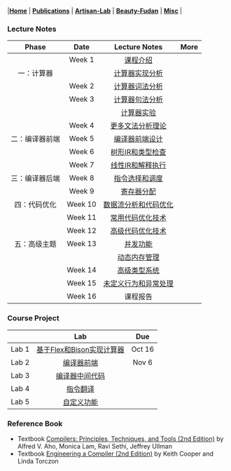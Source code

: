 |[<b>Home</b>](https://hxuhack.github.io/) | [<b>Publications</b>](../publication/list) | [<b>Artisan-Lab</b>](../lab/page) | [<b>Beauty-Fudan</b>](../photo/page) | [<b>Misc</b>](../misc/list) |

### Lecture Notes

| Phase | Date |Lecture Notes | More |
|:---------:|:---------:|:------------------:|:----------------------------------:|
| | Week 1    |[课程介绍](compiler/Lecture1-课程介绍.pdf) | |
|  一：计算器 |           |[计算器实现分析](compiler/Lecture2.1-计算器实现分析.pdf) | |
| | Week 2    |[计算器词法分析](compiler/Lecture2.2-计算器词法分析.pdf) | |
| | Week 3    |[计算器句法分析](compiler/Lecture2.3-计算器句式分析.pdf) | |
| |           |[计算器实验](compiler/Lecture2.4-计算器实验.pdf) | |
| | Week 4    |[更多文法分析理论](compiler/Lecture2.5-更多语法分析.pdf) | |
| 二：编译器前端 | Week 5 |[编译器前端设计](compiler/Lecture3.1-编译器前端.pdf) | |
| | Week 6    |[树形IR和类型检查](compiler/Lecture3.2-树形IR和类型检查.pdf) | |
| | Week 7    |[线性IR和解释执行](compiler/Lecture3.3-线性IR和解释执行.pdf) | |
| 三：编译器后端 | Week 8 | [指令选择和调度](compiler/Lecture4.1-指令选择和调度.pdf) | |
| | Week 9   | [寄存器分配](compiler/Lecture4.2-寄存器分配.pdf) | |
| 四：代码优化 | Week 10 | [数据流分析和代码优化](compiler/Lecture5.1-数据流分析和代码优化.pdf) | |
| | Week 11 | [常用代码优化技术](compiler/Lecture5.2-常用代码优化技术.pdf)| |
| | Week 12 | [高级代码优化技术](compiler/Lecture5.3-高级代码优化技术.pdf) | |
| 五：高级主题 | Week 13 | [并发功能](compiler/Lecture6.1-并发功能.pdf) | |
|  |   | [动态内存管理](compiler/Lecture6.2-动态内存管理.pdf) | |
| | Week 14 | [高级类型系统](compiler/Lecture6.3-高级类型系统.pdf) | |
| | Week 15 | [未定义行为和异常处理](compiler/Lecture6.4-未定义行为和异常处理.pdf) | |
| | Week 16 | 课程报告 | |

### Course Project

|           | Lab | Due |
|:---------:|:------------------:|:----------------------------------:|
| Lab 1    |[基于Flex和Bison实现计算器](compiler/lab1.zip) | Oct 16  |
| Lab 2    |[编译器前端](compiler/lab2.zip) | Nov 6 |
| Lab 3    |[编译器中间代码](compiler/lab3.zip) | |
| Lab 4    |[指令翻译](compiler/lab4.zip) | |
| Lab 5    |[自定义功能](compiler/lab5.zip) | |


### Reference Book
- Textbook [Compilers: Principles, Techniques, and Tools (2nd Edition)](https://suif.stanford.edu/dragonbook/) by Alfred V. Aho, Monica Lam, Ravi Sethi, Jeffrey Ullman
- Textbook [Engineering a Compiler (2nd Edition)](https://dl.acm.org/doi/pdf/10.5555/2737838) by Keith Cooper and Linda Torczon

